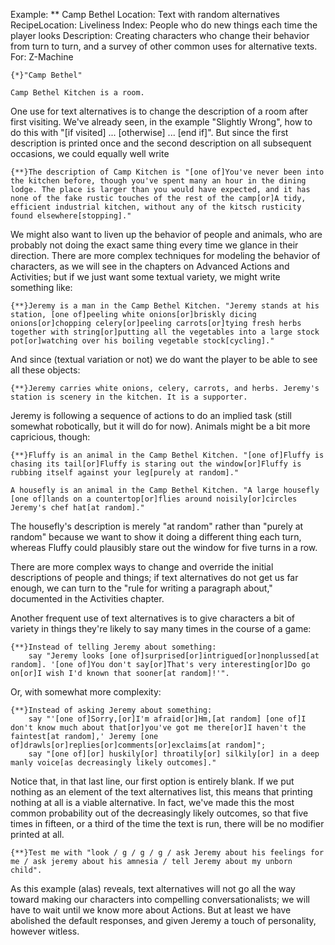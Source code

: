 Example: ** Camp Bethel
Location: Text with random alternatives
RecipeLocation: Liveliness
Index: People who do new things each time the player looks
Description: Creating characters who change their behavior from turn to turn, and a survey of other common uses for alternative texts.
For: Z-Machine

  

``` inform7
{*}"Camp Bethel"

Camp Bethel Kitchen is a room.
```

  
One use for text alternatives is to change the description of a room after first visiting. We've already seen, in the example "Slightly Wrong", how to do this with "[if visited] ... [otherwise] ... [end if]". But since the first description is printed once and the second description on all subsequent occasions, we could equally well write

  

``` inform7
{**}The description of Camp Kitchen is "[one of]You've never been into the kitchen before, though you've spent many an hour in the dining lodge. The place is larger than you would have expected, and it has none of the fake rustic touches of the rest of the camp[or]A tidy, efficient industrial kitchen, without any of the kitsch rusticity found elsewhere[stopping]."
```

  
We might also want to liven up the behavior of people and animals, who are probably not doing the exact same thing every time we glance in their direction. There are more complex techniques for modeling the behavior of characters, as we will see in the chapters on Advanced Actions and Activities; but if we just want some textual variety, we might write something like:

  

``` inform7
{**}Jeremy is a man in the Camp Bethel Kitchen. "Jeremy stands at his station, [one of]peeling white onions[or]briskly dicing onions[or]chopping celery[or]peeling carrots[or]tying fresh herbs together with string[or]putting all the vegetables into a large stock pot[or]watching over his boiling vegetable stock[cycling]."
```

  
And since (textual variation or not) we do want the player to be able to see all these objects:

  

``` inform7
{**}Jeremy carries white onions, celery, carrots, and herbs. Jeremy's station is scenery in the kitchen. It is a supporter.
```

  
Jeremy is following a sequence of actions to do an implied task (still somewhat robotically, but it will do for now). Animals might be a bit more capricious, though:

  

``` inform7
{**}Fluffy is an animal in the Camp Bethel Kitchen. "[one of]Fluffy is chasing its tail[or]Fluffy is staring out the window[or]Fluffy is rubbing itself against your leg[purely at random]."

A housefly is an animal in the Camp Bethel Kitchen. "A large housefly [one of]lands on a countertop[or]flies around noisily[or]circles Jeremy's chef hat[at random]."
```

  
The housefly's description is merely "at random" rather than "purely at random" because we want to show it doing a different thing each turn, whereas Fluffy could plausibly stare out the window for five turns in a row.

  
There are more complex ways to change and override the initial descriptions of people and things; if text alternatives do not get us far enough, we can turn to the "rule for writing a paragraph about," documented in the Activities chapter.

  
Another frequent use of text alternatives is to give characters a bit of variety in things they're likely to say many times in the course of a game:

  

``` inform7
{**}Instead of telling Jeremy about something:
	say "Jeremy looks [one of]surprised[or]intrigued[or]nonplussed[at random]. '[one of]You don't say[or]That's very interesting[or]Do go on[or]I wish I'd known that sooner[at random]!'".
```

  
Or, with somewhat more complexity:

  

``` inform7
{**}Instead of asking Jeremy about something:
	say "'[one of]Sorry,[or]I'm afraid[or]Hm,[at random] [one of]I don't know much about that[or]you've got me there[or]I haven't the faintest[at random],' Jeremy [one of]drawls[or]replies[or]comments[or]exclaims[at random]";
	say "[one of][or] huskily[or] throatily[or] silkily[or] in a deep manly voice[as decreasingly likely outcomes]."
```

  
Notice that, in that last line, our first option is entirely blank. If we put nothing as an element of the text alternatives list, this means that printing nothing at all is a viable alternative. In fact, we've made this the most common probability out of the decreasingly likely outcomes, so that five times in fifteen, or a third of the time the text is run, there will be no modifier printed at all.

  

``` inform7
{**}Test me with "look / g / g / g / ask Jeremy about his feelings for me / ask jeremy about his amnesia / tell Jeremy about my unborn child".
```

  
As this example (alas) reveals, text alternatives will not go all the way toward making our characters into compelling conversationalists; we will have to wait until we know more about Actions. But at least we have abolished the default responses, and given Jeremy a touch of personality, however witless.

